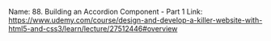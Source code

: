 Name: 88. Building an Accordion Component - Part 1
Link: https://www.udemy.com/course/design-and-develop-a-killer-website-with-html5-and-css3/learn/lecture/27512446#overview


